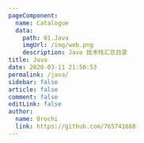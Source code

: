 ```yaml
---
pageComponent:
  name: Catalogue
  data:
    path: 01.Java
    imgUrl: /img/web.png
    description: Java 技术栈汇总目录
title: Java
date: 2020-03-11 21:50:53
permalink: /java/
sidebar: false
article: false
comment: false
editLink: false
author:
  name: Orochi
  link: https://github.com/765741668
---
```


